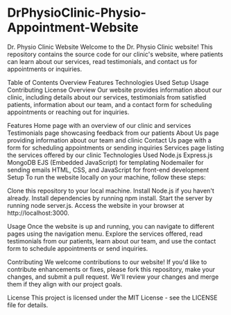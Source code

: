 # DrPhysioClinic-Physio-Appointment-Website

Dr. Physio Clinic Website
Welcome to the Dr. Physio Clinic website! This repository contains the source code for our clinic's website, where patients can learn about our services, read testimonials, and contact us for appointments or inquiries.

Table of Contents
Overview
Features
Technologies Used
Setup
Usage
Contributing
License
Overview
Our website provides information about our clinic, including details about our services, testimonials from satisfied patients, information about our team, and a contact form for scheduling appointments or reaching out for inquiries.

Features
Home page with an overview of our clinic and services
Testimonials page showcasing feedback from our patients
About Us page providing information about our team and clinic
Contact Us page with a form for scheduling appointments or sending inquiries
Services page listing the services offered by our clinic
Technologies Used
Node.js
Express.js
MongoDB
EJS (Embedded JavaScript) for templating
Nodemailer for sending emails
HTML, CSS, and JavaScript for front-end development
Setup
To run the website locally on your machine, follow these steps:

Clone this repository to your local machine.
Install Node.js if you haven't already.
Install dependencies by running npm install.
Start the server by running node server.js.
Access the website in your browser at http://localhost:3000.

Usage
Once the website is up and running, you can navigate to different pages using the navigation menu. Explore the services offered, read testimonials from our patients, learn about our team, and use the contact form to schedule appointments or send inquiries.

Contributing
We welcome contributions to our website! If you'd like to contribute enhancements or fixes, please fork this repository, make your changes, and submit a pull request. We'll review your changes and merge them if they align with our project goals.

License
This project is licensed under the MIT License - see the LICENSE file for details.
